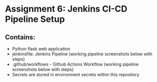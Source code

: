 # Assignment 6: Jenkins CI-CD Pipeline Setup

## Contains:
- Python flask web application
- jenkinsfile: Jenkins Pipeline (working pipeline screenshots below with steps)
- .github/workflows - Github Actions Workflow (working pipeline screenshots below with steps)
- Secrets are stored in environment secrets within this repository


